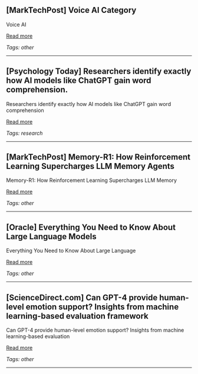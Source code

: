 ## [MarkTechPost] Voice AI Category

Voice AI

[Read more](https://www.marktechpost.com/category/technology/artificial-intelligence/voice-ai/)

_Tags: other_

---
## [Psychology Today] Researchers identify exactly how AI models like ChatGPT gain word comprehension.

Researchers identify exactly how AI models like ChatGPT gain word comprehension

[Read more](https://www.psychologytoday.com/gb/blog/the-future-brain/202508/ai-scientists-may-have-discovered-llms-light-bulb-moment)

_Tags: research_

---
## [MarkTechPost] Memory-R1: How Reinforcement Learning Supercharges LLM Memory Agents

Memory-R1: How Reinforcement Learning Supercharges LLM Memory

[Read more](https://www.marktechpost.com/2025/08/28/memory-r1-how-reinforcement-learning-supercharges-llm-memory-agents/)

_Tags: other_

---
## [Oracle] Everything You Need to Know About Large Language Models

Everything You Need to Know About Large Language

[Read more](https://www.oracle.com/europe/artificial-intelligence/large-language-model/)

_Tags: other_

---
## [ScienceDirect.com] Can GPT-4 provide human-level emotion support? Insights from machine learning-based evaluation framework

Can GPT-4 provide human-level emotion support? Insights from machine learning-based evaluation

[Read more](https://www.sciencedirect.com/science/article/abs/pii/S0010482525011400)

_Tags: other_

---
